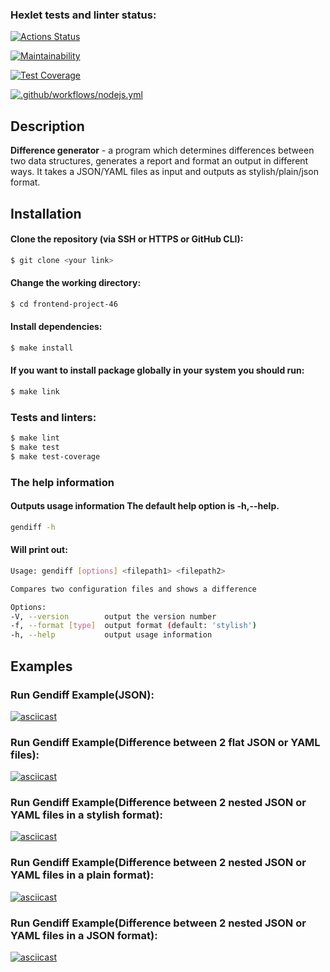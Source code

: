 ### Hexlet tests and linter status:
[![Actions Status](https://github.com/BuianovschiAlex/frontend-project-46/workflows/hexlet-check/badge.svg)](https://github.com/BuianovschiAlex/frontend-project-46/actions)

[![Maintainability](https://api.codeclimate.com/v1/badges/84572fac80b17a216d52/maintainability)](https://codeclimate.com/github/BuianovschiAlex/frontend-project-46/maintainability)


[![Test Coverage](https://api.codeclimate.com/v1/badges/84572fac80b17a216d52/test_coverage)](https://codeclimate.com/github/BuianovschiAlex/frontend-project-46/test_coverage)

[![.github/workflows/nodejs.yml](https://github.com/BuianovschiAlex/frontend-project-46/actions/workflows/nodejs.yml/badge.svg)](https://github.com/BuianovschiAlex/frontend-project-46/actions/workflows/nodejs.yml)

## Description

<p><b>Difference generator</b> - a program which determines differences between two data structures, generates a report and format an output in different ways. It takes a JSON/YAML files as input and outputs as stylish/plain/json format.</p>


## Installation

#### Clone the repository (via SSH or HTTPS or GitHub CLI):

  ```bash
$ git clone <your link>
```

#### Change the working directory:

  ```bash
$ cd frontend-project-46
```

#### Install dependencies:

  ```bash
$ make install
```

#### If you want to install package globally in your system you should run:

  ```bash
$ make link
```

### Tests and linters:

  ```bash
$ make lint
$ make test
$ make test-coverage
```

### The help information

#### Outputs usage information The default help option is -h,--help.

  ```bash
gendiff -h
```

#### Will print out:

  ```bash
Usage: gendiff [options] <filepath1> <filepath2>

Compares two configuration files and shows a difference

Options:
  -V, --version        output the version number
  -f, --format [type]  output format (default: 'stylish')
  -h, --help           output usage information
```

## Examples

### Run Gendiff Example(JSON):
[![asciicast](https://asciinema.org/a/551395.svg)](https://asciinema.org/a/551395)

### Run Gendiff Example(Difference between 2 flat JSON or YAML files):
[![asciicast](https://asciinema.org/a/552520.svg)](https://asciinema.org/a/552520)

### Run Gendiff Example(Difference between 2 nested JSON or YAML files in a stylish format):
[![asciicast](https://asciinema.org/a/553608.svg)](https://asciinema.org/a/553608)

### Run Gendiff Example(Difference between 2 nested JSON or YAML files in a plain format):
[![asciicast](https://asciinema.org/a/553904.svg)](https://asciinema.org/a/553904)

### Run Gendiff Example(Difference between 2 nested JSON or YAML files in a JSON format):
[![asciicast](https://asciinema.org/a/553959.svg)](https://asciinema.org/a/553959)
